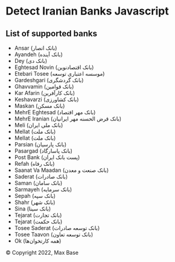 # Detect Iranian Banks Javascript

## List of supported banks

- Ansar (بانک انصار)
- Ayandeh (بانک آینده)
- Dey (بانک دی)
- Eghtesad Novin (بانک اقتصادنوین)
- Etebari Tosee (موسسه اعتباری توسعه)
- Gardeshgari (بانک گردشگری)
- Ghavvamin (بانک قوامین)
- Kar Afarin (بانک کارآفرین)
- Keshavarzi (بانک کشاورزی)
- Maskan (بانک مسکن)
- MehrE Eghtesad (بانک مهر اقتصاد)
- MehrE Iranian (بانک قرض الحسنه مهر ایرانیان)
- Meli (بانک ملی ایران)
- Mellat (بانک ملت)
- Mellat (بانک ملت)
- Parsian (بانک پارسیان)
- Pasargad (بانک پاسارگاد)
- Post Bank (پست بانک ایران)
- Refah (بانک رفاه)
- Saanat Va Maadan (بانک صنعت و معدن)
- Saderat (بانک صادرات)
- Saman (بانک سامان)
- Sarmayeh (بانک سرمایه)
- Sepah (بانک سپه)
- Shahr (بانک شهر)
- Sina (بانک سینا)
- Tejarat (بانک تجارت)
- Tejarat (بانک حکمت)
- Tosee Saderat (بانک توسعه صادرات)
- Tosee Taavon (بانک توسعه تعاون)
- Ok (همه کارتخوان‌ها)

© Copyright 2022, Max Base
